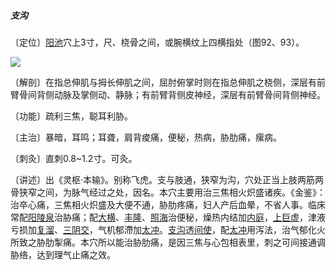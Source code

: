 ##### 支沟

〔定位〕[阳池](https://www.gmzyjc.com/read/zjs/zjs3.1.9-12-0.0.2.3.4.md)穴上3寸，尺、桡骨之间，或腕横纹上四横指处（图92、93）。

![](img/图93.jpg)

〔解剖〕在指总伸肌与拇长伸肌之间，屈肘俯掌时则在指总伸肌之桡侧，深层有前臂骨间背侧动脉及掌侧动、静脉；有前臂背侧皮神经，深层有前臂骨间背侧神经。

〔功能〕疏利三焦，聪耳利胁。

〔主治〕暴暗，耳鸣；耳聋，肩背痠痛，便秘，热病，胁肋痛，瘰病。

〔刺灸〕直刺0.8~1.2寸。可灸。

〔讲述〕出《灵枢·本输》。别称飞虎。支与肢通，狭窄为沟，穴处正当上肢两筋两骨狭窄之间，为脉气经过之处，因名。本穴主要用治三焦相火炽盛诸疾。《金鉴》：治卒心痛，三焦相火炽盛及大便不通，胁肋疼痛，妇人产后血晕，不省人事。临床常配[阳陵泉](https://www.gmzyjc.com/read/zjs/zjs3.1.9-12-0.0.3.3.34.md)治胁痛；配[大横](https://www.gmzyjc.com/read/zjs/zjs3.1.4-6-0.0.1.3.15.md)、[丰隆](https://www.gmzyjc.com/read/zjs/zjs3.1.1-3-0.1.3.3.40.md)、[照海](https://www.gmzyjc.com/read/zjs/zjs3.1.7-8-0.0.2.3.6.md)治便秘，燥热内结加[内庭](https://www.gmzyjc.com/read/zjs/zjs3.1.1-3-0.1.3.3.44.md)，[上巨虚](https://www.gmzyjc.com/read/zjs/zjs3.1.1-3-0.1.3.3.37.md)，津液亏损加[复溜](https://www.gmzyjc.com/read/zjs/zjs3.1.7-8-0.0.2.3.7.md)、[三阴交](https://www.gmzyjc.com/read/zjs/zjs3.1.4-6-0.0.1.3.6.md)，气机郁滯加[太冲](https://www.gmzyjc.com/read/zjs/zjs3.1.9-12-0.0.4.3.3.md)。[支沟](https://www.gmzyjc.com/read/zjs/zjs3.1.9-12-0.0.2.3.6.md)透[间使](https://www.gmzyjc.com/read/zjs/zjs3.1.9-12-0.0.1.3.5.md)，配[太冲](https://www.gmzyjc.com/read/zjs/zjs3.1.9-12-0.0.4.3.3.md)用泻法，治气郁化火所致之胁肋掣痛。本穴所以能治胁肋痛，是因三焦与心包相表里，刺之可间接通调胁络，达到理气止痛之效。
